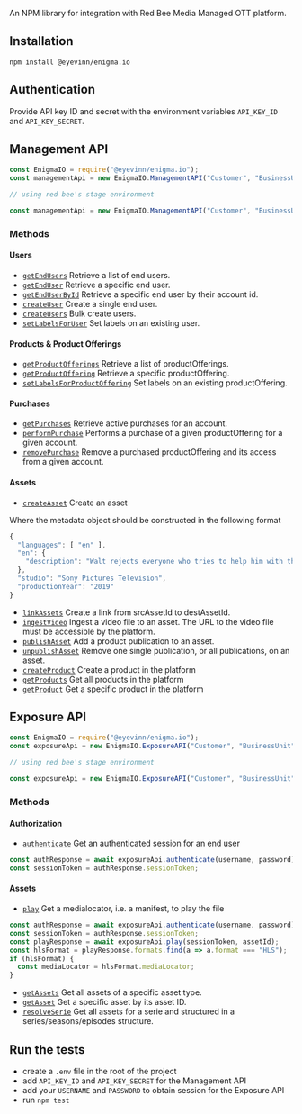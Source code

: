 An NPM library for integration with Red Bee Media Managed OTT platform.

## Installation

```
npm install @eyevinn/enigma.io
```

## Authentication

Provide API key ID and secret with the environment variables `API_KEY_ID` and `API_KEY_SECRET`.

## Management API

```js
const EnigmaIO = require("@eyevinn/enigma.io");
const managementApi = new EnigmaIO.ManagementAPI("Customer", "BusinessUnit");

// using red bee's stage environment

const managementApi = new EnigmaIO.ManagementAPI("Customer", "BusinessUnit", { environment: "stage"});
```

### Methods

#### Users

- [`getEndUsers`](src/api/mgmt.js#L37) Retrieve a list of end users.
- [`getEndUser`](src/api/mgmt.js#L47) Retrieve a specific end user.
- [`getEndUserById`](src/api/mgmt.js#l56) Retrieve a specific end user by their account id.
- [`createUser`](src/api/mgmt.js#65) Create a single end user.
- [`createUsers`](src/api/mgmt.js#L77) Bulk create users.
- [`setLabelsForUser`](src/api/mgmt.js#L87) Set labels on an existing user.

#### Products & Product Offerings

- [`getProductOfferings`](src/api/mgmt.js#L99) Retrieve a list of productOfferings.
- [`getProductOffering`](src/api/mgmt.js#L112) Retrieve a specific productOffering.
- [`setLabelsForProductOffering`](src/api/mgmt.js#L121) Set labels on an existing productOffering.

#### Purchases

- [`getPurchases`](src/api/mgmt.js#L131) Retrieve active purchases for an account.
- [`performPurchase`](src/api/mgmt.js#L140) Performs a purchase of a given productOffering for a given account.
- [`removePurchase`](src/api/mgmt.js#L149) Remove a purchased productOffering and its access from a given account.

#### Assets

- [`createAsset`](src/api/mgmt.js#L158) Create an asset

Where the metadata object should be constructed in the following format
```js
{
  "languages": [ "en" ],
  "en": {
    "description": "Walt rejects everyone who tries to help him with the cancer. Jesse tries his best to create Walt's meth, with the help of an old friend."
  },
  "studio": "Sony Pictures Television",
  "productionYear": "2019"
}
```

- [`linkAssets`](src/api/mgmt.js#L169) Create a link from srcAssetId to destAssetId.
- [`ingestVideo`](src/api/mgmt.js#L180) Ingest a video file to an asset. The URL to the video file must be accessible by the platform.
- [`publishAsset`](src/api/mgmt.js#L191) Add a product publication to an asset.
- [`unpublishAsset`](src/api/mgmt.js#209) Remove one single publication, or all publications, on an asset.
- [`createProduct`](src/api/mgmt.js#L221) Create a product in the platform
- [`getProducts`](src/api/mgmt.js#245) Get all products in the platform
- [`getProduct`](src/api/mgmt.js#254) Get a specific product in the platform

## Exposure API

```js
const EnigmaIO = require("@eyevinn/enigma.io");
const exposureApi = new EnigmaIO.ExposureAPI("Customer", "BusinessUnit");

// using red bee's stage environment

const exposureApi = new EnigmaIO.ExposureAPI("Customer", "BusinessUnit", { environment: "stage"});
```

### Methods

#### Authorization

- [`authenticate`](src/api/exposure.js#L28) Get an authenticated session for an end user

```js
const authResponse = await exposureApi.authenticate(username, password);
const sessionToken = authResponse.sessionToken;
```

#### Assets

- [`play`](src/api/exposure.js#L38) Get a medialocator, i.e. a manifest, to play the file

```js
const authResponse = await exposureApi.authenticate(username, password);
const sessionToken = authResponse.sessionToken;
const playResponse = await exposureApi.play(sessionToken, assetId);
const hlsFormat = playResponse.formats.find(a => a.format === "HLS");
if (hlsFormat) {
  const mediaLocator = hlsFormat.mediaLocator;
}
```

- [`getAssets`](src/api/exposure.js#L47) Get all assets of a specific asset type.
- [`getAsset`](src/api/exposure.js#L59) Get a specific asset by its asset ID.
- [`resolveSerie`](src/api/exposure.js#67) Get all assets for a serie and structured in a series/seasons/episodes structure.


## Run the tests

- create a `.env` file in the root of the project
- add `API_KEY_ID` and `API_KEY_SECRET` for the Management API
- add your `USERNAME` and `PASSWORD` to obtain session for the Exposure API
- run `npm test`
